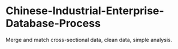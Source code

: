 # Chinese-Industrial-Enterprise-Database-Process
Merge and match cross-sectional data, clean data, simple analysis.
